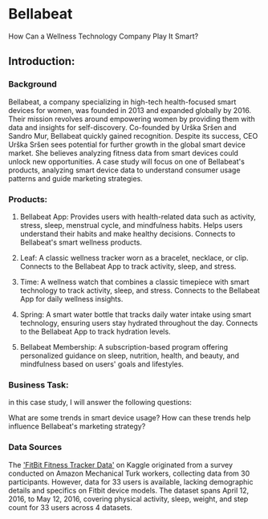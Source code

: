 # Bellabeat
How Can a Wellness Technology Company Play It Smart?


## Introduction:
### Background
Bellabeat, a company specializing in high-tech health-focused smart devices for women, was founded in 2013 and expanded globally by 2016. Their mission revolves around empowering women by providing them with data and insights for self-discovery. Co-founded by Urška Sršen and Sandro Mur, Bellabeat quickly gained recognition. Despite its success, CEO Urška Sršen sees potential for further growth in the global smart device market. She believes analyzing fitness data from smart devices could unlock new opportunities. A case study will focus on one of Bellabeat's products, analyzing smart device data to understand consumer usage patterns and guide marketing strategies.

### Products: 
1. Bellabeat App: Provides users with health-related data such as activity, stress, sleep, menstrual cycle, and mindfulness habits. Helps users understand their habits and make healthy decisions. Connects to Bellabeat's smart wellness products.

2. Leaf: A classic wellness tracker worn as a bracelet, necklace, or clip. Connects to the Bellabeat App to track activity, sleep, and stress.

3. Time: A wellness watch that combines a classic timepiece with smart technology to track activity, sleep, and stress. Connects to the Bellabeat App for daily wellness insights.

4. Spring: A smart water bottle that tracks daily water intake using smart technology, ensuring users stay hydrated throughout the day. Connects to the Bellabeat App to track hydration levels.

5. Bellabeat Membership: A subscription-based program offering personalized guidance on sleep, nutrition, health, and beauty, and mindfulness based on users' goals and lifestyles.

### Business Task: 
in this case study, I will answer the following questions:

What are some trends in smart device usage?
How can these trends help influence Bellabeat's marketing strategy?

### Data Sources
The ['FitBit Fitness Tracker Data'](https://www.kaggle.com/datasets/arashnic/fitbit) on Kaggle originated from a survey conducted on Amazon Mechanical Turk workers, collecting data from 30 participants. However, data for 33 users is available, lacking demographic details and specifics on Fitbit device models. The dataset spans April 12, 2016, to May 12, 2016, covering physical activity, sleep, weight, and step count for 33 users across 4 datasets.








